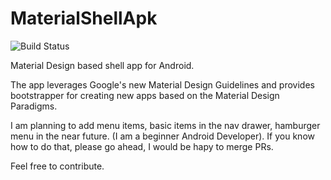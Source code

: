 MaterialShellApk
================
![Build Status](https://travis-ci.org/kalehv/MaterialShellApk.svg)

Material Design based shell app for Android.

The app leverages Google's new Material Design Guidelines and provides bootstrapper for creating new apps based on the Material Design Paradigms.

I am planning to add menu items, basic items in the nav drawer, hamburger menu in the near future. (I am a beginner Android Developer). If you know how to do that, please go ahead, I would be hapy to merge PRs.

Feel free to contribute.
